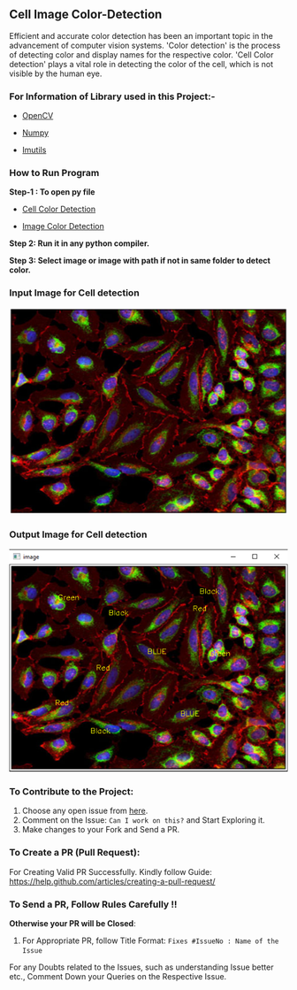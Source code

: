 ## Cell Image Color-Detection

Efficient and accurate color detection has been an important topic in the advancement of computer vision systems. 'Color detection' is the process of detecting color and display names for the respective color. 'Cell Color detection' plays a vital role in detecting the color of the cell, which is not visible by the human eye.

### For Information of Library used in this Project:-

- [OpenCV](https://docs.opencv.org/master/d1/dfb/intro.html)

- [Numpy](https://numpy.org/devdocs/docs/howto_document.html)

- [Imutils](https://pypi.org/project/imutils/)

### How to Run Program

**Step-1 : To open py file**

- [Cell Color Detection](https://github.com/Krutik4421/Cell-Color-Detection/blob/main/cell-color-detection.py)

- [Image Color Detection](https://github.com/Krutik4421/Cell-Color-Detection/blob/main/color-detection-for-image.py)

<b>Step 2: Run it in any python compiler.</b>

<b>Step 3: Select image or image with path if not in same folder to detect color.</b>

### Input Image for Cell detection

![](https://github.com/Krutik4421/Cell-Color-Detection/blob/main/Input/Cell%20Color%20detection/Image-1.PNG)

### Output Image for Cell detection

![](https://github.com/Krutik4421/Cell-Color-Detection/blob/main/Output/Cell%20Color%20detection-Image-1.PNG)

### To Contribute to the Project:

1. Choose any open issue from [here](https://github.com/Krutik4421/Cell-Color-Detection/issues). 
2. Comment on the Issue: `Can I work on this?` and Start Exploring it.
3. Make changes to your Fork and Send a PR.

### To Create a PR (Pull Request):

For Creating Valid PR Successfully. Kindly follow Guide: https://help.github.com/articles/creating-a-pull-request/

### To Send a PR, Follow Rules Carefully !!   

**Otherwise your PR will be Closed**:

1. For Appropriate PR, follow Title Format: `Fixes #IssueNo : Name of the Issue`

For any Doubts related to the Issues, such as understanding Issue better etc., Comment Down your Queries on the Respective Issue.
